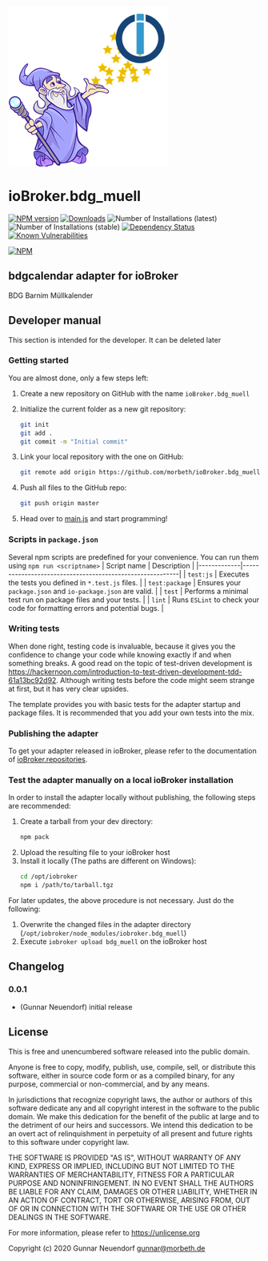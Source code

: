 ![Logo](admin/bdg_muell.png)
# ioBroker.bdg_muell

[![NPM version](http://img.shields.io/npm/v/iobroker.bdg_muell.svg)](https://www.npmjs.com/package/iobroker.bdg_muell)
[![Downloads](https://img.shields.io/npm/dm/iobroker.bdg_muell.svg)](https://www.npmjs.com/package/iobroker.bdg_muell)
![Number of Installations (latest)](http://iobroker.live/badges/bdg_muell-installed.svg)
![Number of Installations (stable)](http://iobroker.live/badges/bdg_muell-stable.svg)
[![Dependency Status](https://img.shields.io/david/morbeth/iobroker.bdg_muell.svg)](https://david-dm.org/morbeth/iobroker.bdg_muell)
[![Known Vulnerabilities](https://snyk.io/test/github/morbeth/ioBroker.bdg_muell/badge.svg)](https://snyk.io/test/github/morbeth/ioBroker.bdg_muell)

[![NPM](https://nodei.co/npm/iobroker.bdg_muell.png?downloads=true)](https://nodei.co/npm/iobroker.bdg_muell/)

## bdgcalendar adapter for ioBroker

BDG Barnim Müllkalender

## Developer manual
This section is intended for the developer. It can be deleted later

### Getting started

You are almost done, only a few steps left:
1. Create a new repository on GitHub with the name `ioBroker.bdg_muell`
1. Initialize the current folder as a new git repository:  
	```bash
	git init
	git add .
	git commit -m "Initial commit"
	```
1. Link your local repository with the one on GitHub:  
	```bash
	git remote add origin https://github.com/morbeth/ioBroker.bdg_muell
	```

1. Push all files to the GitHub repo:  
	```bash
	git push origin master
	```
1. Head over to [main.js](main.js) and start programming!

### Scripts in `package.json`
Several npm scripts are predefined for your convenience. You can run them using `npm run <scriptname>`
| Script name | Description                                              |
|-------------|----------------------------------------------------------|
| `test:js`   | Executes the tests you defined in `*.test.js` files.     |
| `test:package`    | Ensures your `package.json` and `io-package.json` are valid. |
| `test` | Performs a minimal test run on package files and your tests. |
| `lint` | Runs `ESLint` to check your code for formatting errors and potential bugs. |

### Writing tests
When done right, testing code is invaluable, because it gives you the 
confidence to change your code while knowing exactly if and when 
something breaks. A good read on the topic of test-driven development 
is https://hackernoon.com/introduction-to-test-driven-development-tdd-61a13bc92d92. 
Although writing tests before the code might seem strange at first, but it has very 
clear upsides.

The template provides you with basic tests for the adapter startup and package files.
It is recommended that you add your own tests into the mix.

### Publishing the adapter
To get your adapter released in ioBroker, please refer to the documentation 
of [ioBroker.repositories](https://github.com/ioBroker/ioBroker.repositories#requirements-for-adapter-to-get-added-to-the-latest-repository).

### Test the adapter manually on a local ioBroker installation
In order to install the adapter locally without publishing, the following steps are recommended:
1. Create a tarball from your dev directory:  
	```bash
	npm pack
	```
1. Upload the resulting file to your ioBroker host
1. Install it locally (The paths are different on Windows):
	```bash
	cd /opt/iobroker
	npm i /path/to/tarball.tgz
	```

For later updates, the above procedure is not necessary. Just do the following:
1. Overwrite the changed files in the adapter directory (`/opt/iobroker/node_modules/iobroker.bdg_muell`)
1. Execute `iobroker upload bdg_muell` on the ioBroker host

## Changelog

### 0.0.1
* (Gunnar Neuendorf) initial release

## License
This is free and unencumbered software released into the public domain.

Anyone is free to copy, modify, publish, use, compile, sell, or
distribute this software, either in source code form or as a compiled
binary, for any purpose, commercial or non-commercial, and by any
means.

In jurisdictions that recognize copyright laws, the author or authors
of this software dedicate any and all copyright interest in the
software to the public domain. We make this dedication for the benefit
of the public at large and to the detriment of our heirs and
successors. We intend this dedication to be an overt act of
relinquishment in perpetuity of all present and future rights to this
software under copyright law.

THE SOFTWARE IS PROVIDED "AS IS", WITHOUT WARRANTY OF ANY KIND,
EXPRESS OR IMPLIED, INCLUDING BUT NOT LIMITED TO THE WARRANTIES OF
MERCHANTABILITY, FITNESS FOR A PARTICULAR PURPOSE AND NONINFRINGEMENT.
IN NO EVENT SHALL THE AUTHORS BE LIABLE FOR ANY CLAIM, DAMAGES OR
OTHER LIABILITY, WHETHER IN AN ACTION OF CONTRACT, TORT OR OTHERWISE,
ARISING FROM, OUT OF OR IN CONNECTION WITH THE SOFTWARE OR THE USE OR
OTHER DEALINGS IN THE SOFTWARE.

For more information, please refer to <https://unlicense.org>

Copyright (c) 2020 Gunnar Neuendorf <gunnar@morbeth.de>
